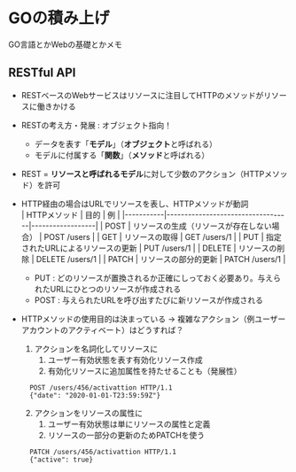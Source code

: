 GOの積み上げ
============
GO言語とかWebの基礎とかメモ  


RESTful API
------------
  - RESTベースのWebサービスはリソースに注目してHTTPのメソッドがリソースに働きかける
  - RESTの考え方・発展 : オブジェクト指向！
    - データを表す「**モデル**」（**オブジェクト**と呼ばれる）
    - モデルに付属する「**関数**」（**メソッド**と呼ばれる）
  - REST = **リソースと呼ばれるモデル**に対して少数のアクション（HTTPメソッド）を許可
  - HTTP経由の場合はURLでリソースを表し、HTTPメソッドが動詞  
    | HTTPメソッド | 目的                              | 例               |
    |-----------|-----------------------------------|------------------|
    | POST      | リソースの生成（リソースが存在しない場合） | POST /users      |
    | GET       | リソースの取得                       | GET /users/1     |
    | PUT       | 指定されたURLによるリソースの更新       | PUT /users/1     |
    | DELETE    | リソースの削除                       | DELETE /users/1  |
    | PATCH     | リソースの部分的更新                 | PATCH /users/1   |
    
      - PUT : どのリソースが置換されるか正確にしっておく必要あり。与えられたURLにひとつのリソースが作成される
      - POST : 与えられたURLを呼び出すたびに新リソースが作成される
  - HTTPメソッドの使用目的は決まっている → 複雑なアクション（例ユーザーアカウントのアクティベート）はどうすれば？
    1. アクションを名詞化してリソースに
        1. ユーザー有効状態を表す有効化リソース作成
        2. 有効化リソースに追加属性を持たせることも（発展性）
      ```http:HTTP POST
        POST /users/456/activattion HTTP/1.1
        {"date": "2020-01-01-T23:59:59Z"}
      ```
        
    2. アクションをリソースの属性に
       1. ユーザー有効状態は単にリソースの属性と定義
       2. リソースの一部分の更新のためPATCHを使う
      ```http:HTTP POST
        PATCH /users/456/activattion HTTP/1.1
        {"active": true}
      ```
        
